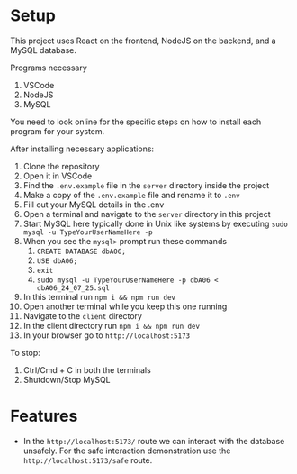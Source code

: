 # Setup

This project uses React on the frontend, NodeJS on the backend, and a MySQL database.

Programs necessary

1. VSCode
2. NodeJS
3. MySQL

You need to look online for the specific steps on how to install each program for your system.

After installing necessary applications:

1. Clone the repository
2. Open it in VSCode
3. Find the `.env.example` file in the `server` directory inside the project
4. Make a copy of the `.env.example` file and rename it to `.env`
5. Fill out your MySQL details in the .env
6. Open a terminal and navigate to the `server` directory in this project
7. Start MySQL here typically done in Unix like systems by executing `sudo mysql -u TypeYourUserNameHere -p`
8. When you see the `mysql>` prompt run these commands
   1. `CREATE DATABASE dbA06;`
   2. `USE dbA06;`
   3. `exit`
   4. `sudo mysql -u TypeYourUserNameHere -p dbA06 < dbA06_24_07_25.sql`
9. In this terminal run `npm i && npm run dev`
10. Open another terminal while you keep this one running
11. Navigate to the `client` directory
12. In the client directory run `npm i && npm run dev`
13. In your browser go to `http://localhost:5173`

To stop:

1. Ctrl/Cmd + C in both the terminals
2. Shutdown/Stop MySQL

# Features

- In the `http://localhost:5173/` route we can interact with the database unsafely. For the safe interaction demonstration use the `http://localhost:5173/safe` route.
